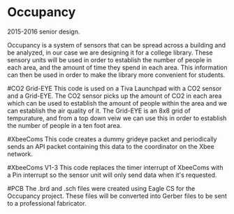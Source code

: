 # Occupancy
2015-2016 senior design. 

Occupancy is a system of sensors that can be spread across a building and be analyzed, in our case we are designing it for a college library. These sensory units will be used in order to establish the number of people in each area, and the amount of time they spend in each area. This information can then be used in order to make the library more convenient for students. 

#CO2 Grid-EYE
This code is used on a Tiva Launchpad with a CO2 sensor and a Grid-EYE. The CO2 sensor picks up the amount of CO2 in each area which can be used to establish the amount of people within the area and we can establish the air quality of it. The Grid-EYE is an 8x8 grid of tempurature, and from a top down veiw we can use this in order to establish the number of people in a ten foot area. 

#XbeeComs
This code creates a dummy grideye packet and periodically sends an API packet containing this data to the coordinator on the Xbee network.

#XbeeComs V1-3
This code replaces the timer interrupt of XbeeComs with a Pin interrupt so the sensor unit will only send data when it's requested.

#PCB 
The .brd and .sch files were created using Eagle CS for the Occupancy project. These files will be converted into Gerber files to be sent to a professional fabricator. 
